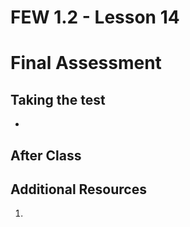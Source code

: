 # FEW 1.2 - Lesson 14

# Final Assessment

## Taking the test

- 

## After Class 



## Additional Resources

1. 
